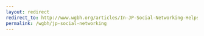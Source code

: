 ```yaml
---
layout: redirect
redirect_to: http://www.wgbh.org/articles/In-JP-Social-Networking-Helps-Neighbors-Dig-Out-1583
permalink: /wgbh/jp-social-networking
---
```

